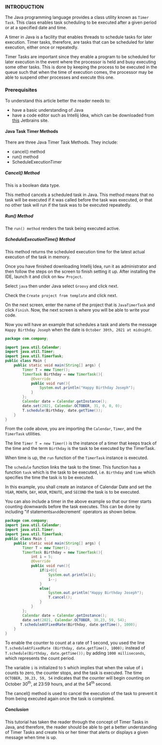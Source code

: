 ### INTRODUCTION

The Java programming language provides a class utility known as `Timer Task`. This class enables task scheduling to be executed after a given period or at a specified date and time.

A timer in Java is a facility that enables threads to schedule tasks for later execution. Timer tasks, therefore, are tasks that can be scheduled for later execution, either once or repeatedly.

Timer Tasks are important since they enable a program to be scheduled for later execution in the event where the processor is held and busy executing some other tasks. This is done by keeping the process to be executed in the queue such that when the time of execution comes, the processor may be able to suspend other processes and execute this one.

### Prerequisites

To understand this article better the reader needs to:

- have a basic understanding of Java
- have a code editor such as Intellij Idea, which can be downloaded from [this](https://www.jetbrains.com/idea/download/#section=windows) Jetbrains site.

#### Java Task Timer Methods

There are three Java Timer Task Methods. They include:

- cancel() method
- run() method
- ScheduleExecutionTimer

##### Cancel() Method

This is a boolean data type.

This method cancels a scheduled task in Java. This method means that no task will be executed if it was called before the task was executed, or that no other task will run if the task was to be executed repeatedly.

##### Run() Method

The `run() method` renders the task being executed active.

##### ScheduleExecutionTime() Method

This method returns the scheduled execution time for the latest actual execution of the task in memory.

Once you have finished downloading Intellij Idea, run it as administrator and then follow the steps on the screen to finish setting it up. After installing the IDE, launch it and click on `New Project`.

Select `java`  then under Java select `Groovy` and click next.

Check the `Create project from template` and click next.

On the next screen, enter the name of the project that is `JavaTimerTask` and click `Finish`. Now, the next screen is where you will be able to write your code.

Now you will have an example that schedules a task and alerts the message `Happy Birthday Joseph` when the date is `October 30th, 2021 at midnight`.

```JAVA
package com.company;

import java.util.Calendar;
import java.util.Timer;
import java.util.TimerTask;
public class Main {
    public static void main(String[] args) {
        Timer T = new Timer();
        TimerTask Birthday = new TimerTask(){
            @Override
            public void run(){
                System.out.println("Happy Birthday Joseph");
            }
        };
        Calendar date = Calendar.getInstance();
        date.set(2021, Calendar.OCTOBER, 31, 0, 0, 0);
        T.schedule(Birthday, date.getTime());
    }
}
```

From the code above, you are importing the `Calendar`, `Timer`, and the `TimerTask` utilities.

The line `Timer T = new Timer()` is the instance of a timer that keeps track of the time and the term `Birthday` is the task to be executed by the TimerTask.

When time is up, the `run` function of the `TimerTask` instance is executed.

The `schedule` function links the task to the timer. This function has a function `task` which is the task to be executed, i.e. `Birthday` and `time` which specifies the time the task is to be executed.

In this example, you shall create an instance of Calendar Date and set the `YEAR`, `MONTH`, `DAY`, `HOUR`, `MINUTE`, and `SECOND` the task is to be executed.

You can also include a timer in the above example so that our timer starts counting downwards before the task executes. This can be done by including "if statements` and `decrement` operators as shown below.

```JAVA
package com.company;
import java.util.Calendar;
import java.util.Timer;
import java.util.TimerTask;
public class Main {
    public static void main(String[] args) {
        Timer T = new Timer();
        TimerTask Birthday = new TimerTask(){
            int i = 5;
            @Override
            public void run(){
                if(i>0){
                    System.out.println(i);
                    i--;
                }
                else{
                    System.out.println("Happy Birthday Joseph");
                    T.cancel();
                }
            }
        };
        Calendar date = Calendar.getInstance();
        date.set(2021, Calendar.OCTOBER, 30,23, 59, 54);
       T.scheduleAtFixedRate(Birthday, date.getTime(), 1000);
    }
}
```

To enable the counter to count at a rate of 1 second, you used the line `T.scheduleAtFixedRate (Birthday, date.getTime(), 1000);` instead of `T.schedule(Birthday, date.getTime());` by adding `1000 milliseconds`, which represents the count period.

The variable `i` is initialized to `5` which implies that when the value of `i` counts to zero, the counter stops, and the task is executed. The time `OCTOBER, 30,23, 59, 54` indicates that the counter will begin counting on October 30<sup>th</sup>, at 23:59 hours, and at the 54<sup>th</sup> second.

The cancel() method is used to cancel the execution of the task to prevent it from being executed again once the task is completed.

##### Conclusion

This tutorial has taken the reader through the concept of Timer Tasks in Java, and therefore, the reader should be able to get a better understanding of Timer Tasks and create his or her timer that alerts or displays a given message when time is up.

